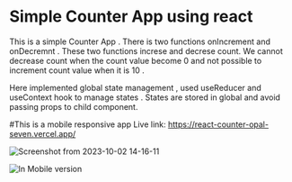 # Simple Counter App using react

This is a simple Counter App .  There is two  functions onIncrement and onDecremnt . These two functions increse and decrese count. 
We cannot decrease count when the count value become 0 and not possible to increment count value when it is 10 .

Here implemented global state management , used useReducer and useContext hook to manage states . States are stored in global and avoid passing props to child component.


#This is a mobile responsive app 
 Live link: https://react-counter-opal-seven.vercel.app/
 
 
 ![Screenshot from 2023-10-02 14-16-11](https://github.com/vishnu-ot/React_Counter/assets/103847009/97813c67-0ffa-415c-9e32-dd115b7c8629)

 ![In Mobile version](https://github.com/vishnu-ot/React_Counter/assets/103847009/529c95cf-3936-4062-9767-c9476c58fe5a)



